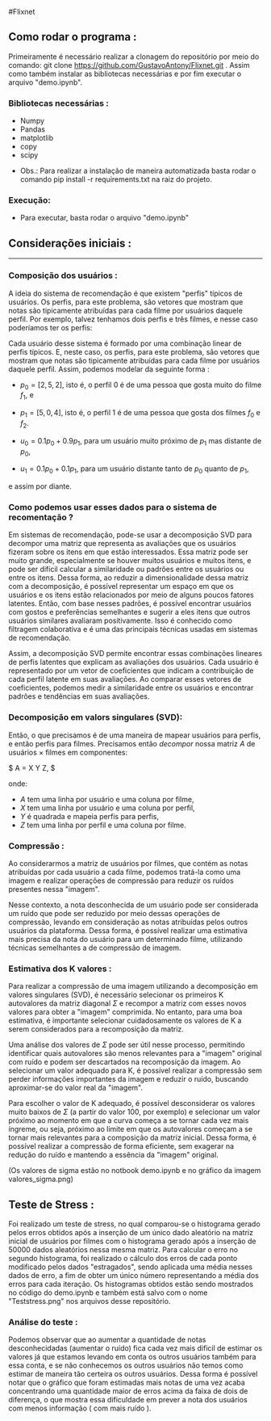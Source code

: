 #Flixnet

## Como rodar o programa :

Primeiramente é necessário realizar a clonagem do repositório por meio do comando: git clone https://github.com/GustavoAntony/Flixnet.git . Assim como também instalar as bibliotecas necessárias e por fim executar o arquivo "demo.ipynb".

### Bibliotecas necessárias :
 * Numpy 
 * Pandas
 * matplotlib
 * copy
 * scipy

- Obs.: Para realizar a instalação de maneira automatizada basta rodar o comando pip install -r requirements.txt na raiz do projeto. 

### Execução:

- Para executar, basta rodar o arquivo "demo.ipynb"

## Considerações iniciais :  

________________________
### Composição dos usuários : 

A ideia do sistema de recomendação é que existem "perfis" típicos de usuários. Os perfis, para este problema, são vetores que mostram que notas são tipicamente atribuídas para cada filme por usuários daquele perfil. Por exemplo, talvez tenhamos dois perfis e três filmes, e nesse caso poderíamos ter os perfis:


Cada usuário desse sistema é formado por uma combinação linear de perfis típicos. E, neste caso, os perfis, para este problema, são vetores que mostram que notas são tipicamente atribuídas para cada filme por usuários daquele perfil. Assim, podemos modelar da seguinte forma :

* $p_0 = [2, 5, 2]$, isto é, o perfil $0$ é de uma pessoa que gosta muito do filme $f_1$, e
* $p_1 = [5, 0, 4]$, isto é, o perfil $1$ é de uma pessoa que gosta dos filmes $f_0$ e $f_2$. 

* $u_0 = 0.1 p_0 + 0.9 p_1$, para um usuário muito próximo de $p_1$ mas distante de $p_0$,
* $u_1 = 0.1 p_0 + 0.1 p_1$, para um usuário distante tanto de $p_0$ quanto de $p_1$,

e assim por diante.

### Como podemos usar esses dados para o sistema de recomentação ? 

Em sistemas de recomendação, pode-se usar a decomposição SVD para decompor uma matriz que representa as avaliações que os usuários fizeram sobre os itens em que estão interessados. Essa matriz pode ser muito grande, especialmente se houver muitos usuários e muitos itens, e pode ser difícil calcular a similaridade ou padrões entre os usuários ou entre os itens. Dessa forma, ao reduzir a dimensionalidade dessa matriz com a decomposição, é possível representar um espaço em que os usuários e os itens estão relacionados por meio de alguns poucos fatores latentes. Então, com base nesses padrões, é possível encontrar usuários com gostos e preferências semelhantes e sugerir a eles itens que outros usuários similares avaliaram positivamente. Isso é conhecido como filtragem colaborativa e é uma das principais técnicas usadas em sistemas de recomendação.

Assim, a decomposição SVD permite encontrar essas combinações lineares de perfis latentes que explicam as avaliações dos usuários. Cada usuário é representado por um vetor de coeficientes que indicam a contribuição de cada perfil latente em suas avaliações. Ao comparar esses vetores de coeficientes, podemos medir a similaridade entre os usuários e encontrar padrões e tendências em suas avaliações.

### Decomposição em valors singulares (SVD):

Então, o que precisamos é de uma maneira de mapear usuários para perfis, e então perfis para filmes. Precisamos então *decompor* nossa matriz $A$ de usuários $\times$ filmes em componentes:

$
A = X Y Z,
$

onde:
* $A$ tem uma linha por usuário e uma coluna por filme,
* $X$ tem uma linha por usuário e uma coluna por perfil,
* $Y$ é quadrada e mapeia perfis para perfis,
* $Z$ tem uma linha por perfil e uma coluna por filme.


### Compressão :

Ao considerarmos a matriz de usuários por filmes, que contém as notas atribuídas por cada usuário a cada filme, podemos tratá-la como uma imagem e realizar operações de compressão para reduzir os ruídos presentes nessa "imagem".

Nesse contexto, a nota desconhecida de um usuário pode ser considerada um ruído que pode ser reduzido por meio dessas operações de compressão, levando em consideração as notas atribuídas pelos outros usuários da plataforma. Dessa forma, é possível realizar uma estimativa mais precisa da nota do usuário para um determinado filme, utilizando técnicas semelhantes a de compressão de imagem.


### Estimativa dos K valores :


Para realizar a compressão de uma imagem utilizando a decomposição em valores singulares (SVD), é necessário selecionar os primeiros K autovalores da matriz diagonal $\Sigma$ e recompor a matriz com esses novos valores para obter a "imagem" comprimida. No entanto, para uma boa estimativa, é importante selecionar cuidadosamente os valores de K a serem considerados para a recomposição da matriz.

Uma análise dos valores de $\Sigma$ pode ser útil nesse processo, permitindo identificar quais autovalores são menos relevantes para a "imagem" original com ruído e podem ser descartados na recomposição da imagem. Ao selecionar um valor adequado para K, é possível realizar a compressão sem perder informações importantes da imagem e reduzir o ruído, buscando aproximar-se do valor real da "imagem".

Para escolher o valor de K adequado, é possível desconsiderar os valores muito baixos de $\Sigma$ (a partir do valor 100, por exemplo) e selecionar um valor próximo ao momento em que a curva começa a se tornar cada vez mais íngreme, ou seja, próximo ao limite em que os autovalores começam a se tornar mais relevantes para a composição da matriz inicial. Dessa forma, é possível realizar a compressão de forma eficiente, sem exagerar na redução do ruído e mantendo a essência da "imagem" original.

(Os valores de sigma estão no notbook demo.ipynb e no gráfico da imagem valores_sigma.png)


## Teste de Stress :

Foi realizado um teste de stress, no qual comparou-se o histograma gerado pelos erros obtidos após a inserção de um único dado aleatório na matriz inicial de usuários por filmes com o histograma gerado após a inserção de 50000 dados aleatórios nessa mesma matriz. Para calcular o erro no segundo histograma, foi realizado o cálculo dos erros de cada ponto modificado pelos dados "estragados", sendo aplicada uma média nesses dados de erro, a fim de obter um único número representando a média dos erros para cada iteração. Os histogramas obtidos estão sendo mostrados no código do demo.ipynb e também está salvo com o nome "Teststress.png" nos arquivos desse repositório. 


### Análise do teste :

Podemos observar que ao aumentar a quantidade de notas desconhecidadas (aumentar o ruído) fica cada vez mais dificil de estimar os valores já que estamos levando em conta os outros usuários também para essa conta, e se não conhecemos os outros usuários não temos como estimar de maneira tão certeira os outros usuários. Dessa forma é possível notar que o gráfico que foram estimadas mais notas de uma vez acaba concentrando uma quantidade maior de erros acima da faixa de dois de diferença, o que mostra essa dificuldade em prever a nota dos usuários com menos informação ( com mais ruído ).

